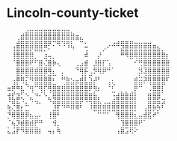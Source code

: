 # Lincoln-county-ticket
⠀⠀⠀⣠⣾⣿⣿⣿⣿⣿⣿⣿⣿⣿⣦⣀⠀⠀⠀⠀⠀⠀⠀⠀⠀⠀⠀⠀⠀⠀⠀⠀⠀⠀⠀⠀
⠀⠀⣰⣿⣿⣿⣿⣿⣿⣿⠿⣿⢿⣿⡟⠛⠷⡀⠀⠀⠀⠀⠀⢀⣠⣤⣤⣤⣀⣀⣀⣀⠀⠀⠀⠀
⠀⢰⣿⣿⣿⡿⣿⣿⡛⠅⠁⠈⠈⠘⠳⠀⠀⢒⠀⠀⠀⡠⠊⠉⠉⣽⣿⣿⣿⣿⣿⣿⣿⣦⡀⠀
⠀⢸⣿⣿⣿⣿⡀⠀⣰⢤⡀⠀⠀⠀⠀⠀⠀⠾⠀⠀⡜⠀⠀⠀⠀⠛⠻⣿⢿⣿⣿⣿⣿⣿⣿⡆
⠀⠈⣿⣿⣿⠟⠋⣿⢌⣿⡷⢄⠀⠀⠀⢀⣠⣾⠀⣸⣿⡏⢡⠀⠀⠀⠀⠀⠊⢛⣿⣿⣿⣿⣿⣿
⠀⠀⣿⣿⣿⣿⣾⣿⣿⢿⡄⠀⡀⠀⠀⠙⢿⡯⢀⡻⢿⡿⠛⠁⠀⠀⠀⠀⠀⣻⣹⣿⣿⣿⣿⣿
⠀⢀⣿⣷⡛⢿⣿⣿⣷⣿⡍⠀⠷⣦⢄⣀⣼⡇⢫⣰⠆⠀⠀⡀⠀⠀⠀⠀⣴⣓⣺⣿⣿⣿⣿⡟
⣀⣼⣧⡌⠳⣤⠿⣿⡿⣿⣶⣤⣴⣿⣿⣯⣿⣿⣿⣧⡀⠀⠸⡕⠀⠀⠀⠀⣿⠿⠁⠘⣿⣿⡟⠀
⣩⡵⢤⠟⢄⠘⢤⡘⢇⠘⣿⣿⣿⣿⣿⣿⣿⣿⣥⣎⠁⠀⠀⢒⣠⣦⣦⣴⡇⠀⠀⣬⣿⣿⠃⠀
⠸⣷⣟⠱⡀⠳⢤⡀⠀⠳⣽⣿⣿⣿⣿⣿⡿⠻⢿⣿⣇⢀⣀⣴⣿⣿⣿⣿⡇⠀⠀⣿⣿⣯⣲⠀
⢷⢌⣿⡆⣉⠀⠀⠀⠀⠀⣸⡏⠙⠛⠿⠿⠃⠀⠸⣿⣿⣿⣿⣿⣿⣿⣿⣿⡇⠀⢠⣿⡷⡳⠃⠀
⡙⢿⣿⣿⡿⣦⣤⠄⠀⢸⣿⠃⠀⠀⠀⠀⠀⠀⠀⠀⠉⠉⠁⠀⢻⣿⣿⣿⣆⣤⣾⣯⠞⠁⠀⠀
⠈⢦⡹⣾⣿⣾⡟⠛⠀⠀⢺⡀⠀⠀⠀⠀⠀⠀⠀⠀⠀⠀⠀⠀⠀⢹⣿⣿⣿⠟⠁⠀⠀⠀⠀⠀
⣅⣨⡟⠻⣿⣿⣿⡆⠀⢤⡄⢷⠀⠀⠀⠀⠀⠀⠀⠀⠀⠀⠀⠀⢠⣿⣩⢟⠕⠀⠀⠀⠀⠀⠀⠀
